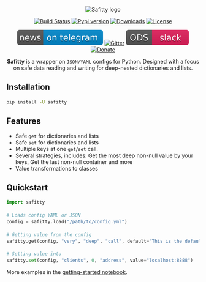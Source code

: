 <div align="center">

![Safitty logo](https://raw.githubusercontent.com/catalyst-team/catalyst-pics/master/pics/safitty_logo.png)

[![Build Status](https://travis-ci.com/catalyst-team/safitty.svg?branch=master)](https://travis-ci.com/catalyst-team/safitty)
[![Pypi version](https://img.shields.io/pypi/v/safitty.svg?colorB=blue)](https://pypi.org/project/safitty/)
[![Downloads](https://img.shields.io/pypi/dm/safitty.svg?style=flat)](https://pypi.org/project/safitty/)
[![License](https://img.shields.io/github/license/TezRomacH/safitty.svg)](LICENSE)

[![Telegram](./pics/telegram.svg)](https://t.me/catalyst_team)
[![Gitter](https://badges.gitter.im/catalyst-team/community.svg)](https://gitter.im/catalyst-team/community?utm_source=badge&utm_medium=badge&utm_campaign=pr-badge)
[![Slack](./pics/slack.svg)](https://opendatascience.slack.com/messages/CGK4KQBHD)
[![Donate](https://raw.githubusercontent.com/catalyst-team/catalyst-pics/master/third_party_pics/patreon.png)](https://www.patreon.com/catalyst_team)

**Safitty** is a wrapper on `JSON/YAML` configs for Python.
Designed with a focus on safe data reading and writing for deep-nested dictionaries and lists.

</div>

## Installation
```bash
pip install -U safitty
```

## Features
- Safe `get` for dictionaries and lists
- Safe `set` for dictionaries and lists
- Multiple keys at one `get`/`set` call.
- Several strategies, includes: Get the most deep non-null value by your keys, Get the last non-null container and more
- Value transformations to classes

## Quickstart

```python
import safitty

# Loads config YAML or JSON
config = safitty.load("/path/to/config.yml")

# Getting value from the config
safitty.get(config, "very", "deep", "call", default="This is the default value")

# Setting value into
safitty.set(config, "clients", 0, "address", value="localhost:8888")
```

More examples in the [getting-started notebook](examples/getting_started.ipynb).